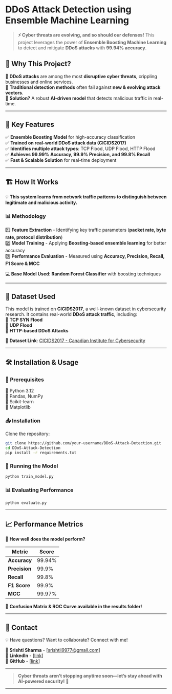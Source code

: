 # DDoS Attack Detection using Ensemble Machine Learning  

> **⚡ Cyber threats are evolving, and so should our defenses!** This project leverages the power of **Ensemble Boosting Machine Learning** to detect and mitigate **DDoS attacks** with **99.94% accuracy**.  

## 🎯 Why This Project?  
🔹 **DDoS attacks** are among the most **disruptive cyber threats**, crippling businesses and online services.  
🔹 **Traditional detection methods** often fail against **new & evolving attack vectors**.  
🔹 **Solution?** A robust **AI-driven model** that detects malicious traffic in real-time.  

---

## 🚀 Key Features  
✅ **Ensemble Boosting Model** for high-accuracy classification  
✅ **Trained on real-world DDoS attack data (CICIDS2017)**  
✅ **Identifies multiple attack types**: TCP Flood, UDP Flood, HTTP Flood  
✅ **Achieves 99.99% Accuracy, 99.9% Precision, and 99.8% Recall**  
✅ **Fast & Scalable Solution** for real-time deployment  

---

## 🏗️ How It Works  
💡 **This system learns from network traffic patterns to distinguish between legitimate and malicious activity.**  

### 📊 Methodology  
1️⃣ **Feature Extraction** - Identifying key traffic parameters (**packet rate, byte rate, protocol distribution**)  
2️⃣ **Model Training** - Applying **Boosting-based ensemble learning** for better accuracy  
3️⃣ **Performance Evaluation** - Measured using **Accuracy, Precision, Recall, F1 Score & MCC**  

💻 **Base Model Used**: **Random Forest Classifier** with boosting techniques  

---

## 📂 Dataset Used  
This model is trained on **CICIDS2017**, a well-known dataset in cybersecurity research. It contains real-world **DDoS attack traffic**, including:  
🔹 **TCP SYN Flood**  
🔹 **UDP Flood**  
🔹 **HTTP-based DDoS Attacks**  

📌 **Dataset Link**: [CICIDS2017 - Canadian Institute for Cybersecurity](https://www.unb.ca/cic/datasets/ids-2017.html)  

---

## 🛠️ Installation & Usage  

### 🚨 Prerequisites  
🔹 Python 3.12  
🔹 Pandas, NumPy  
🔹 Scikit-learn  
🔹 Matplotlib  

### 📥 Installation  
Clone the repository:  
```bash
git clone https://github.com/your-username/DDoS-Attack-Detection.git  
cd DDoS-Attack-Detection  
pip install -r requirements.txt  
```

### 🚀 Running the Model  
```bash
python train_model.py  
```

### 📊 Evaluating Performance  
```bash
python evaluate.py  
```

---

## 📈 Performance Metrics  
📌 **How well does the model perform?**  

| Metric  | Score |  
|---------|------|  
| **Accuracy** | 99.94% |  
| **Precision** | 99.9% |  
| **Recall** | 99.8% |  
| **F1 Score** | 99.9% |  
| **MCC** | 99.97% |  

🎯 **Confusion Matrix & ROC Curve available in the results folder!**  

 

---

## 📩 Contact  
💡 Have questions? Want to collaborate? Connect with me!  

📧 **Srishti Sharma** - [srishtii9977@gmail.com]  
🔗 **LinkedIn** - [[link](https://maps.app.goo.gl/hqMN41owgBBdLNTM8?g_st=iw)]  
🔗 **GitHub** - [[link](https://github.com/srrishtea)]  

---

> **Cyber threats aren’t stopping anytime soon—let’s stay ahead with AI-powered security!** 🚀  

---
